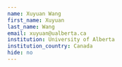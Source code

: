 ```yaml
---
name: Xuyuan Wang
first_name: Xuyuan
last_name: Wang
email: xuyuan@ualberta.ca
institution: University of Alberta
institution_country: Canada
hide: no
---
```


